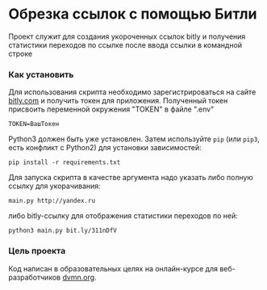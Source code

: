 # Обрезка ссылок с помощью Битли

Проект служит для создания укороченных ссылок bitly и получения статистики переходов по ссылке после ввода ссылки в командной строке

### Как установить

Для использования скрипта необходимо зарегистрироваться на сайте [bitly.com](https://bitly.com/)
и получить токен для приложения.
Полученный токен присвоить переменной окружения "TOKEN" в файле ".env"
```
TOKEN=ВашТокен
```

Python3 должен быть уже установлен. 
Затем используйте `pip` (или `pip3`, есть конфликт с Python2) для установки зависимостей:
```
pip install -r requirements.txt
```
Для запуска скрипта в качестве аргумента надо указать либо полную ссылку
для укорачивания:

````
main.py http://yandex.ru

````
либо bitly-ссылку для отображения статистики переходов по ней:

````
python3 main.py bit.ly/311nDfV

````

### Цель проекта

Код написан в образовательных целях на онлайн-курсе для веб-разработчиков [dvmn.org](https://dvmn.org/).

